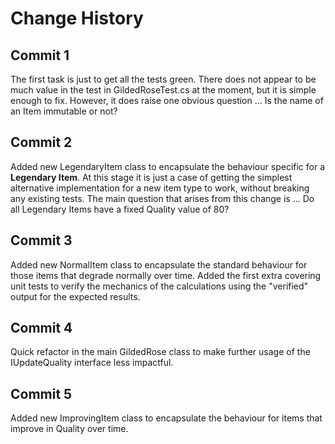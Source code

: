 # Change History

## Commit 1
The first task is just to get all the tests green.
There does not appear to be much value in the test in GildedRoseTest.cs at the moment, but it is simple enough to fix.
However, it does raise one obvious question ... Is the name of an Item immutable or not?

## Commit 2
Added new LegendaryItem class to encapsulate the behaviour specific for a **Legendary Item**.
At this stage it is just a case of getting the simplest alternative implementation for a new item type to work, without breaking any existing tests.
The main question that arises from this change is ... Do all Legendary Items have a fixed Quality value of 80?

## Commit 3
Added new NormalItem class to encapsulate the standard behaviour for those items that degrade normally over time.
Added the first extra covering unit tests to verify the mechanics of the calculations using the "verified" output for the expected results.

## Commit 4
Quick refactor in the main GildedRose class to make further usage of the IUpdateQuality interface less impactful.

## Commit 5
Added new ImprovingItem class to encapsulate the behaviour for items that improve in Quality over time.